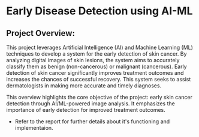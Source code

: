 # Early Disease Detection using AI-ML

## Project Overview:
This project leverages Artificial Intelligence (AI) and Machine Learning (ML) techniques to develop a system for the early detection of skin cancer. By analyzing digital images of skin lesions, the system aims to accurately classify them as benign (non-cancerous) or malignant (cancerous). Early detection of skin cancer significantly improves treatment outcomes and increases the chances of successful recovery. This system seeks to assist dermatologists in making more accurate and timely diagnoses.

This overview highlights the core objective of the project: early skin cancer detection through AI/ML-powered image analysis. It emphasizes the importance of early detection for improved treatment outcomes.
* Refer to the report for further details about it's functioning and implementaion.

